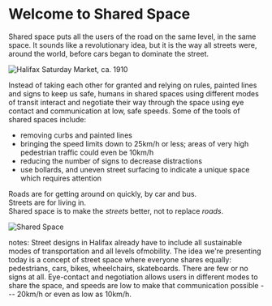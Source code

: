 # Welcome to Shared Space

Shared space puts all the users of the road on the same level, in the same space. It sounds like a revolutionary idea, but it is the way all streets were, around the world, before cars began to dominate the street.

![Halifax Saturday Market, ca. 1910](http://canadashadow.files.wordpress.com/2014/03/whalifax-market-n-s.jpg)

Instead of taking each other for granted and relying on rules, painted lines and signs to keep us safe, humans in shared spaces using different modes of transit interact and negotiate their way through the space using eye contact and communication at low, safe speeds. Some of the tools of shared spaces include:

* removing curbs and painted lines
* bringing the speed limits down to 25km/h or less; areas of very high pedestrian traffic could even be 10km/h
* reducing the number of signs to decrease distractions
* use bollards, and uneven street surfacing to indicate a unique space which requires attention

Roads are for getting around on quickly, by car and bus.  
Streets are for living in.  
Shared space is to make the *streets* better, not to replace *roads*.  

![Shared Space](http://upload.wikimedia.org/wikipedia/commons/5/55/New_Road%2C_Brighton_-_shared_space.jpg)

notes: Street designs in Halifax already have to include all sustainable modes of transportation and all levels ofmobility. The idea we're presenting today is a concept of street space where everyone shares equally: pedestrians, cars, bikes, wheelchairs, skateboards. There are few or no signs at all. Eye-contact and negotiation allows users in different modes to share the space, and speeds are low to make that communication possible --- 20km/h or even as low as 10km/h. 


